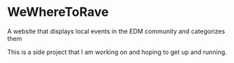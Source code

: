 # WeWhereToRave
A website that displays local events in the EDM community and categorizes them

This is a side project that I am working on and hoping to get up and running. 
